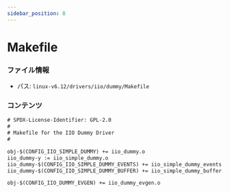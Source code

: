 ```yaml
---
sidebar_position: 8
---
```

# Makefile

### ファイル情報

- パス: `linux-v6.12/drivers/iio/dummy/Makefile`

### コンテンツ

```txt
# SPDX-License-Identifier: GPL-2.0
#
# Makefile for the IIO Dummy Driver
#

obj-$(CONFIG_IIO_SIMPLE_DUMMY) += iio_dummy.o
iio_dummy-y := iio_simple_dummy.o
iio_dummy-$(CONFIG_IIO_SIMPLE_DUMMY_EVENTS) += iio_simple_dummy_events.o
iio_dummy-$(CONFIG_IIO_SIMPLE_DUMMY_BUFFER) += iio_simple_dummy_buffer.o

obj-$(CONFIG_IIO_DUMMY_EVGEN) += iio_dummy_evgen.o

```
